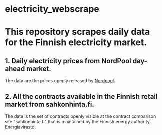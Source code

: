 # electricity_webscrape

# This repository scrapes daily data for the Finnish electricity market.

## 1. Daily electricity prices from NordPool day-ahead market.
The data are the prices openly released by [Nordpool](https://data.nordpoolgroup.com/auction/day-ahead/prices?deliveryDate=latest&currency=EUR&aggregation=DeliveryPeriod&deliveryAreas=EE,LT,LV,AT,BE,FR,GER,NL,PL,DK1,DK2,FI,NO1,NO2,NO3,NO4,NO5,SE1,SE2,SE3,SE4).

## 2. All the contracts available in the Finnish retail market from sahkonhinta.fi.
The data is the set of contracts openly visible at the contract comparison site "sahkonhinta.fi" that is maintained by the Finnish energy authority, Energiavirasto.
